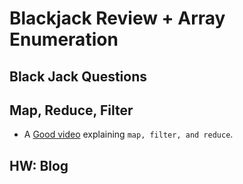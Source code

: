 # Blackjack Review + Array Enumeration

## Black Jack Questions

## Map, Reduce, Filter

- A [Good video](https://www.youtube.com/watch?v=UXiYii0Y7Nw) explaining `map, filter, and reduce`.

## HW: Blog

